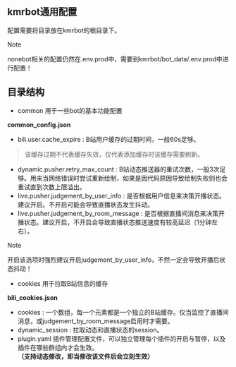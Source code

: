 ## kmrbot通用配置

配置需要将目录放在kmrbot的根目录下。
> [!NOTE]
> nonebot相关的配置仍然在.env.prod中，需要到kmrbot/bot_data/.env.prod中进行配置！

## 目录结构
* common 用于一些bot的基本功能配置

**common_config.json**
* bili.user.cache_expire : B站用户缓存的过期时间，一般60s足够。
 > 该缓存过期不代表缓存失效，仅代表添加缓存时该缓存需要刷新。
* dynamic.pusher.retry_max_count : B站动态推送器的重试次数，一般3次足够。用来当网络错误时尝试重新绘制，如果是因代码原因导致绘制失败则也会重试直到次数上限溢出。
* live.pusher.judgement_by_user_info : 是否根据用户信息来决策开播状态。建议开启。不开启可能会导致直播状态发生抖动。
* live.pusher.judgement_by_room_message : 是否根据直播间消息来决策开播状态。建议开启，不开启会导致直播状态推送速度有较高延迟（1分钟左右）。
> [!NOTE]  
> 开启该选项时强烈建议开启judgement_by_user_info，不然一定会导致开播后状态抖动！
* cookies 用于拉取B站信息的缓存

**bili_cookies.json**
* cookies : 一个数组，每一个元素都是一个独立的B站缓存。仅当监控了直播间消息，或judgement_by_room_message启用时才需要。
* dynamic_session : 拉取动态和直播状态的session。
* plugin.yaml 插件管理配置文件，可以独立管理每个插件的开启与暂停，以及插件在哪些群组内才会生效。**（支持动态修改，即当修改该文件后会立刻生效）**
